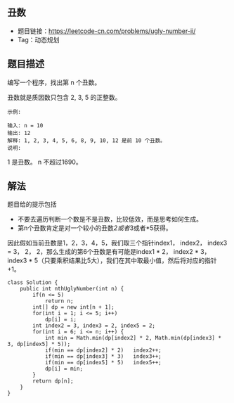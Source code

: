 ## 丑数

- 题目链接：https://leetcode-cn.com/problems/ugly-number-ii/
- Tag：动态规划

## 题目描述
编写一个程序，找出第 n 个丑数。

丑数就是质因数只包含 2, 3, 5 的正整数。
```
示例:

输入: n = 10
输出: 12
解释: 1, 2, 3, 4, 5, 6, 8, 9, 10, 12 是前 10 个丑数。
说明:  
```
1 是丑数。
n 不超过1690。

## 解法
题目给的提示包括
- 不要去遍历判断一个数是不是丑数，比较低效，而是思考如何生成。
- 第n个丑数肯定是对一个较小的丑数*2或者*3或者*5获得。

因此假如当前丑数是1，2，3，4，5，我们取三个指针index1， index2， index3 = 3， 2， 2，那么生成的第6个丑数是有可能是index1 * 2， index2 * 3，index3 * 5（只要乘积结果比5大），我们在其中取最小值，然后将对应的指针+1。
```
class Solution {
    public int nthUglyNumber(int n) {
        if(n <= 5)
            return n;
        int[] dp = new int[n + 1];
        for(int i = 1; i <= 5; i++) 
            dp[i] = i;
        int index2 = 3, index3 = 2, index5 = 2;
        for(int i = 6; i <= n; i++) {
            int min = Math.min(dp[index2] * 2, Math.min(dp[index3] * 3, dp[index5] * 5));
            if(min == dp[index2] * 2)   index2++;
            if(min == dp[index3] * 3)   index3++;
            if(min == dp[index5] * 5)   index5++;
            dp[i] = min;
        }
        return dp[n];
    }
}
```